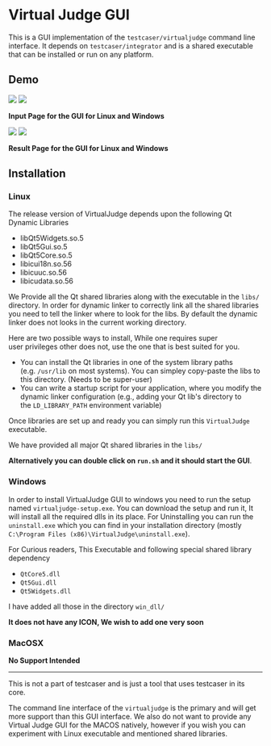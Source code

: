 # Virtual Judge GUI

This is a GUI implementation of the `testcaser/virtualjudge` command line interface. It depends on `testcaser/integrator`  and is a shared executable that can be installed or run on any platform.



## Demo

![](https://i.imgur.com/uYC9vZ3.png)
![](https://i.imgur.com/po7cile.png)

**Input Page for the GUI for Linux and Windows**

![](https://i.imgur.com/2SWIIQF.png)
![](https://i.imgur.com/XDBsJHE.png)

**Result Page for the GUI for Linux and Windows**

## Installation

### Linux 

The release version of VirtualJudge depends upon the following Qt Dynamic Libraries

- libQt5Widgets.so.5
- libQt5Gui.so.5
- libQt5Core.so.5
- libicui18n.so.56
- libicuuc.so.56
- libicudata.so.56


We Provide all the Qt shared libraries along with the executable in the `libs/` directory. In order for dynamic linker to correctly link all the shared libraries you need to tell the linker where to look for the libs. By default the dynamic linker does not looks in the current working directory.

Here are two possible ways to install, While one requires super user privileges other does not, use the one that is best suited for you.

-  You can install the Qt libraries in one of the system library paths (e.g. `/usr/lib` on most systems). You can simpley copy-paste the libs to this directory. (Needs to be super-user)
- You can write a startup script for your application, where you modify the dynamic linker configuration (e.g., adding your Qt lib's directory to the `LD_LIBRARY_PATH` environment variable)

Once libraries are set up and ready you can simply run this `VirtualJudge` executable.

We have provided all major Qt shared libraries in the `libs/`

**Alternatively you can double click on `run.sh` and it should start the GUI**.

### Windows

In order to install VirtualJudge GUI to windows you need to run the setup named `virtualjudge-setup.exe`. You can download the setup and run it, It will install all the required dlls in its place. For Uninstalling you can run the `uninstall.exe` which you can find in your installation directory (mostly `C:\Program Files (x86)\VirtualJudge\uninstall.exe`).

For Curious readers, This Executable and following special shared library dependency
- `QtCore5.dll`
- `Qt5Gui.dll`
- `Qt5Widgets.dll`

I have added all those in the directory `win_dll/`

**It does not have any ICON, We wish to add one very soon**


### MacOSX

**No Support Intended**



---

This is not a part of testcaser and is just a tool that uses testcaser in its core.

The command line interface of the `virtualjudge` is the primary and will get more support than this GUI interface.  We also do not want to provide any Virtual Judge GUI for the MACOS natively, however if you wish you can experiment with Linux executable and mentioned shared libraries.





